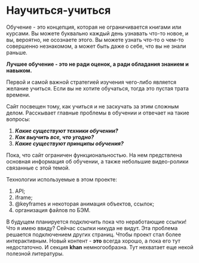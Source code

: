 # **Научиться-учиться**

Обучение - это концепция, которая не ограничивается книгами или курсами. Вы можете буквально каждый день узнавать что-то новое, и вы, вероятно, не осознаете этого. Вы можете узнать что-то о чем-то совершенно незнакомом, а может быть даже о себе, что вы не знали раньше.

**Лучшее обучение - это не ради оценок, а ради обладания знанием и навыком.**

Первой и самой важной стратегией изучения чего-либо является желание учиться. Если вы не хотите обучаться, тогда это пустая трата времени.

Сайт посвещен тому, как учиться и не заскучать за этим сложным делом. Расскывает главные проблемы в обучении и отвечает на такие вопросы:

1. *__Какие существуют техники обучении?__*
2. *__Как выучить все, что угодно?__*
3. *__Какие существуют принципы обучения?__*

Пока, что сайт ограничен функциональностью. На нем предствлена основная информация об обучении, а также небольшие видео-ролики связанные с этой темой.

Технологии используемые в этом проекте:
1. API;
2. iframe;
3. @keyframes и некоторая анимация объектов, ссылок;
4. организация файлов по БЭМ.

В будущем планируется подключить пока что неработающие ссылки! Что я имею ввиду? Сейчас ссылки никуда не видут. Эта проблема решается подключением других страниц. Чтобы проект стал более интерактивным.
Новый контент - **это** всегда хорошо, а пока его тут недостаточно. И секция __khan__ немногообразна. Тут нехватает еще некой полезной литературы.
